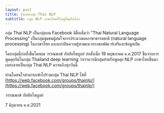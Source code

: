 ```yaml
---
layout: post
title: รู้จักกับกลุ่ม Thai NLP
subtitle: กลุ่ม NLP ภาษาไทยที่ใหญ่ที่สุดในโลก
---
```


กลุ่ม Thai NLP เป็นกลุ่มบน Facebook มีชื่อเต็มว่า "Thai Natural Language Processing" เป็นกลุ่มชุมชนผู้สนใจการประมวลผลภาษาธรรมชาติ (natural language processing) ในภาษาไทย และแบ่งปันความรู้ตามแนวทางซอฟต์แวร์เสรีและข้อมูลเปิด

โดยกลุ่มนี้ก่อตั้งขึ้นโดยผม วรรณพงษ์ ภัททิยไพบูลย์ ก่อตั้งเมื่อ 19 พฤษภาคม ค.ศ.2017 ขึ้นจากการพูดคุยกันในกลุ่ม Thailand deep learning ว่าเราควรมีกลุ่มสำหรับพูดคุย NLP ภาษาไทยขึ้นมา เลยกลายเป็นกลุ่ม Thai NLP มาจนถึงทุกวันนี้

ท่านใดสนใจสามารถเข้าไปร่วมกลุ่ม Thai NLP ได้ที่ [https://web.facebook.com/groups/thainlp/](https://web.facebook.com/groups/thainlp/)

วรรณพงษ์ ภัททิยไพบูลย์

7 มิถุนายน ค.ศ.2021
